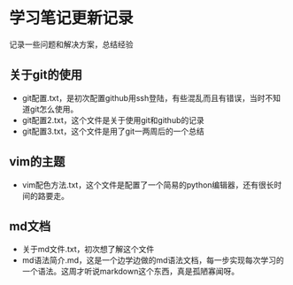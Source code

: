 # 学习笔记更新记录 #
记录一些问题和解决方案，总结经验
## 关于git的使用 ##
+ git配置.txt，是初次配置github用ssh登陆，有些混乱而且有错误，当时不知道git怎么使用。
+ git配置2.txt，这个文件是关于使用git和github的记录
+ git配置3.txt，这个文件是用了git一两周后的一个总结

## vim的主题 ##
+ vim配色方法.txt，这个文件是配置了一个简易的python编辑器，还有很长时间的路要走。

## md文档 ##
+ 关于md文件.txt，初次想了解这个文件
+ md语法简介.md，这是一个边学边做的md语法文档，每一步实现每次学习的一个语法。这周才听说markdown这个东西，真是孤陋寡闻呀。